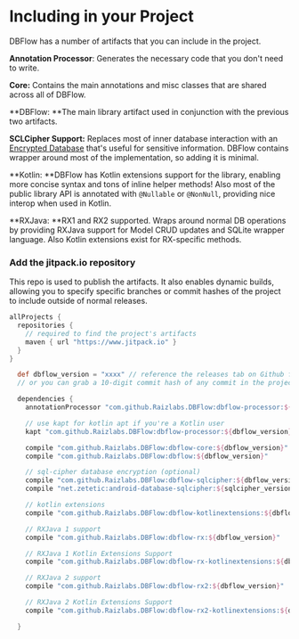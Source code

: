 # Including in your Project

DBFlow has a number of artifacts that you can include in the project.

**Annotation Processor**: Generates the necessary code that you don't need to write.

**Core:** Contains the main annotations and misc classes that are shared across all of DBFlow.

**DBFlow: **The main library artifact used in conjunction with the previous two artifacts.

**SCLCipher Support:** Replaces most of inner database interaction with an [Encrypted Database](https://www.zetetic.net/sqlcipher/) that's useful for sensitive information. DBFlow contains wrapper around most of the implementation, so adding it is minimal.

**Kotlin: **DBFlow has Kotlin extensions support for the library, enabling more concise syntax and tons of inline helper methods! Also most of the public library API is annotated with `@Nullable` or `@NonNull`, providing nice interop when used in Kotlin.

**RXJava: **RX1 and RX2 supported. Wraps around normal DB operations by providing RXJava support for Model CRUD updates and SQLite wrapper language. Also Kotlin extensions exist for RX-specific methods.

### Add the jitpack.io repository

This repo is used to publish the artifacts. It also enables dynamic builds, allowing you to specify specific branches or commit hashes of the project to include outside of normal releases.

```Groovy
allProjects {
  repositories {
    // required to find the project's artifacts
    maven { url "https://www.jitpack.io" }
  }
}
```

```Groovy
  def dbflow_version = "xxxx" // reference the releases tab on Github for latest versions
  // or you can grab a 10-digit commit hash of any commit in the project that builds.

  dependencies {
    annotationProcessor "com.github.Raizlabs.DBFlow:dbflow-processor:${dbflow_version}"

    // use kapt for kotlin apt if you're a Kotlin user
    kapt "com.github.Raizlabs.DBFlow:dbflow-processor:${dbflow_version}"

    compile "com.github.Raizlabs.DBFlow:dbflow-core:${dbflow_version}"
    compile "com.github.Raizlabs.DBFlow:dbflow:${dbflow_version}"

    // sql-cipher database encryption (optional)
    compile "com.github.Raizlabs.DBFlow:dbflow-sqlcipher:${dbflow_version}"
    compile "net.zetetic:android-database-sqlcipher:${sqlcipher_version}@aar"

    // kotlin extensions
    compile "com.github.Raizlabs.DBFlow:dbflow-kotlinextensions:${dbflow_version}"

    // RXJava 1 support
    compile "com.github.Raizlabs.DBFlow:dbflow-rx:${dbflow_version}"

    // RXJava 1 Kotlin Extensions Support
    compile "com.github.Raizlabs.DBFlow:dbflow-rx-kotlinextensions:${dbflow_version}"

    // RXJava 2 support
    compile "com.github.Raizlabs.DBFlow:dbflow-rx2:${dbflow_version}"

    // RXJava 2 Kotlin Extensions Support
    compile "com.github.Raizlabs.DBFlow:dbflow-rx2-kotlinextensions:${dbflow_version}"

  }
```



